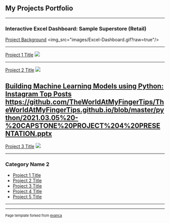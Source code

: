 ## My Projects Portfolio

---

### Interactive Excel Dashboard: Sample Superstore (Retail)

[Project Background](/Excel_Dashboard.md)
<img_src="images/Excel-Dashboard.gif?raw=true"/>

---
[Project 1 Title](/sample_page)
<img src="images/dummy_thumbnail.jpg?raw=true"/>

---
[Project 2 Title](/pdf/sample_presentation.pdf)
<img src="images/dummy_thumbnail.jpg?raw=true"/>

[Building Machine Learning Models using Python: Instagram Top Posts](https://github.com/TheWorldAtMyFingerTips/TheWorldAtMyFingerTips.github.io/blob/master/python/2021.03.05%20-%20CAPSTONE%20PROJECT%204%20PRESENTATION.pptx)
https://github.com/TheWorldAtMyFingerTips/TheWorldAtMyFingerTips.github.io/blob/master/python/2021.03.05%20-%20CAPSTONE%20PROJECT%204%20PRESENTATION.pptx
---
[Project 3 Title](http://example.com/)
<img src="images/dummy_thumbnail.jpg?raw=true"/>

---

### Category Name 2

- [Project 1 Title](http://example.com/)
- [Project 2 Title](http://example.com/)
- [Project 3 Title](http://example.com/)
- [Project 4 Title](http://example.com/)
- [Project 5 Title](http://example.com/)

---




---
<p style="font-size:11px">Page template forked from <a href="https://github.com/evanca/quick-portfolio">evanca</a></p>
<!-- Remove above link if you don't want to attibute -->
